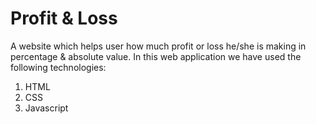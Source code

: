 # Profit & Loss
A website which helps user how much profit or loss he/she is making in percentage & absolute value. In this web application we have used the following technologies:

1. HTML
2. CSS
3. Javascript
